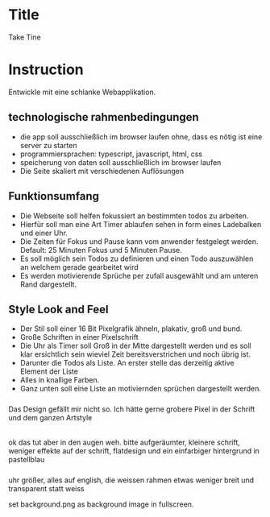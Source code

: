 

# Title
Take Tine 

# Instruction
Entwickle mit eine schlanke Webapplikation. 

## technologische rahmenbedingungen
- die app soll ausschließlich im browser laufen ohne, dass es nötig ist eine server zu starten 
- programmiersprachen: typescript, javascript, html, css
- speicherung von daten soll ausschließlich im browser laufen 
- Die Seite skaliert mit verschiedenen Auflösungen

## Funktionsumfang
- Die Webseite soll helfen fokussiert an bestimmten todos zu arbeiten.
- Hierfür soll man eine Art Timer ablaufen sehen in form eines Ladebalken und einer Uhr. 
- Die Zeiten für Fokus und Pause kann vom anwender festgelegt werden. Default: 25 Minuten Fokus und 5 Minuten Pause.
- Es soll möglich sein Todos zu definieren und einen Todo auszuwählen an welchem gerade gearbeitet wird
- Es werden motivierende Sprüche per zufall ausgewählt und am unteren Rand dargestellt.

## Style Look and Feel
- Der Stil soll einer 16 Bit Pixelgrafik ähneln, plakativ, groß und bund.
- Große Schriften in einer Pixelschrift
- Die Uhr als Timer soll Groß in der Mitte dargestellt werden und es soll klar ersichtlich sein wieviel Zeit bereitsverstrichen und noch übrig ist. 
- Darunter die Todos als Liste. An erster stelle das derzeitig aktive Element der Liste
- Alles in knallige Farben. 
- Ganz unten soll eine Liste an motiviernden sprüchen dargestellt werden.

#####

Das Design gefällt mir nicht so. Ich hätte gerne grobere Pixel in der Schrift und dem ganzen Artstyle

######

ok das tut aber in den augen weh. bitte aufgeräumter, kleinere schrift, weniger effekte auf der schrift, flatdesign und ein einfarbiger hintergrund in pastellblau

#####
uhr größer, alles auf english, die weissen rahmen etwas weniger breit und transparent statt weiss

set background.png as background image in fullscreen.